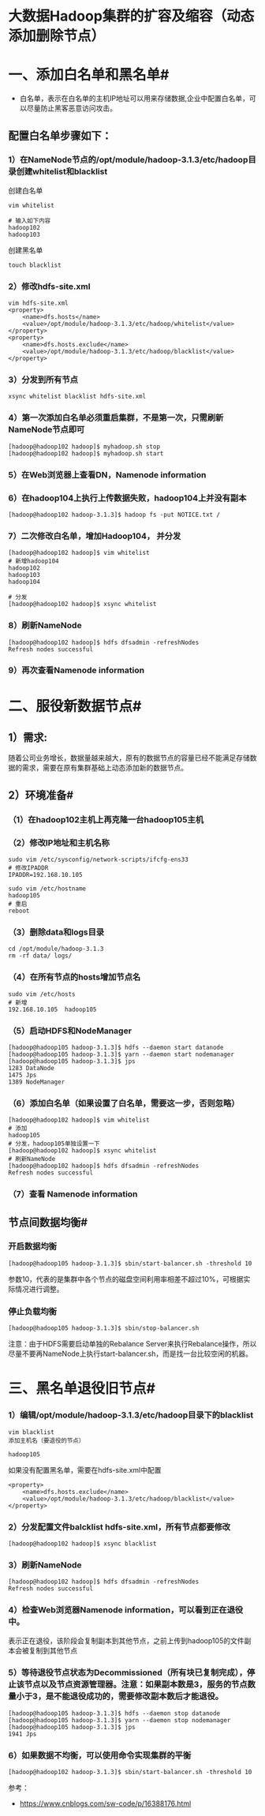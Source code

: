 # 大数据Hadoop集群的扩容及缩容（动态添加删除节点） 

# 一、添加白名单和黑名单#

- 白名单，表示在白名单的主机IP地址可以用来存储数据,企业中配置白名单，可以尽量防止黑客恶意访问攻击。

## 配置白名单步骤如下：

### 1）在NameNode节点的/opt/module/hadoop-3.1.3/etc/hadoop目录创建whitelist和blacklist

创建白名单
```
vim whitelist

# 输入如下内容
hadoop102
hadoop103
```

创建黑名单
```
touch blacklist
```

### 2）修改hdfs-site.xml
```
vim hdfs-site.xml
<property>
    <name>dfs.hosts</name>
    <value>/opt/module/hadoop-3.1.3/etc/hadoop/whitelist</value>
</property>
<property>
    <name>dfs.hosts.exclude</name>
    <value>/opt/module/hadoop-3.1.3/etc/hadoop/blacklist</value>
</property>
```

### 3）分发到所有节点
```
xsync whitelist blacklist hdfs-site.xml
```

### 4）第一次添加白名单必须重启集群，不是第一次，只需刷新NameNode节点即可
```
[hadoop@hadoop102 hadoop]$ myhadoop.sh stop
[hadoop@hadoop102 hadoop]$ myhadoop.sh start
```

### 5）在Web浏览器上查看DN，Namenode information



### 6）在hadoop104上执行上传数据失败，hadoop104上并没有副本
```
[hadoop@hadoop102 hadoop-3.1.3]$ hadoop fs -put NOTICE.txt /
```

### 7）二次修改白名单，增加Hadoop104， 并分发
```
[hadoop@hadoop102 hadoop]$ vim whitelist
# 新增hadoop104
hadoop102
hadoop103
hadoop104

# 分发
[hadoop@hadoop102 hadoop]$ xsync whitelist
```

### 8）刷新NameNode
```
[hadoop@hadoop102 hadoop]$ hdfs dfsadmin -refreshNodes
Refresh nodes successful
```

### 9）再次查看Namenode information



# 二、服役新数据节点#

## 1）需求:

随着公司业务增长，数据量越来越大，原有的数据节点的容量已经不能满足存储数据的需求，需要在原有集群基础上动态添加新的数据节点。

## 2）环境准备#

### （1）在hadoop102主机上再克隆一台hadoop105主机

### （2）修改IP地址和主机名称
```
sudo vim /etc/sysconfig/network-scripts/ifcfg-ens33
# 修改IPADDR
IPADDR=192.168.10.105

sudo vim /etc/hostname
hadoop105
# 重启
reboot
```

### （3）删除data和logs目录
```
cd /opt/module/hadoop-3.1.3
rm -rf data/ logs/
```

### （4）在所有节点的hosts增加节点名
```
sudo vim /etc/hosts
# 新增
192.168.10.105	hadoop105
```

### （5）启动HDFS和NodeManager
```
[hadoop@hadoop105 hadoop-3.1.3]$ hdfs --daemon start datanode
[hadoop@hadoop105 hadoop-3.1.3]$ yarn --daemon start nodemanager
[hadoop@hadoop105 hadoop-3.1.3]$ jps
1283 DataNode
1475 Jps
1389 NodeManager
```

### （6）添加白名单（如果设置了白名单，需要这一步，否则忽略）
```
[hadoop@hadoop102 hadoop]$ vim whitelist 
# 添加
hadoop105
# 分发，hadoop105单独设置一下
[hadoop@hadoop102 hadoop]$ xsync whitelist
# 刷新NameNode
[hadoop@hadoop102 hadoop]$ hdfs dfsadmin -refreshNodes
Refresh nodes successful
```

### （7）查看 Namenode information

## 节点间数据均衡#

### 开启数据均衡
```
[hadoop@hadoop105 hadoop-3.1.3]$ sbin/start-balancer.sh -threshold 10
```
参数10，代表的是集群中各个节点的磁盘空间利用率相差不超过10%，可根据实际情况进行调整。

### 停止负载均衡
```
[hadoop@hadoop105 hadoop-3.1.3]$ sbin/stop-balancer.sh
```
注意：由于HDFS需要启动单独的Rebalance Server来执行Rebalance操作，所以尽量不要再NameNode上执行start-balancer.sh，而是找一台比较空闲的机器。

# 三、黑名单退役旧节点#

### 1）编辑/opt/module/hadoop-3.1.3/etc/hadoop目录下的blacklist
```
vim blacklist
添加主机名（要退役的节点）

hadoop105
```

如果没有配置黑名单，需要在hdfs-site.xml中配置
```
<property>
    <name>dfs.hosts.exclude</name>
    <value>/opt/module/hadoop-3.1.3/etc/hadoop/blacklist</value>
</property>
```

### 2）分发配置文件balcklist hdfs-site.xml，所有节点都要修改
```
[hadoop@hadoop102 hadoop]$ xsync blacklist
```

### 3）刷新NameNode
```
[hadoop@hadoop102 hadoop]$ hdfs dfsadmin -refreshNodes
Refresh nodes successful
```

### 4）检查Web浏览器Namenode information，可以看到正在退役中。



表示正在退役，该阶段会复制副本到其他节点，之前上传到hadoop105的文件副本会被复制到其他节点

### 5）等待退役节点状态为Decommissioned（所有块已复制完成），停止该节点以及节点资源管理器。注意：如果副本数是3，服务的节点数量小于3，是不能退役成功的，需要修改副本数后才能退役。
```
[hadoop@hadoop105 hadoop-3.1.3]$ hdfs --daemon stop datanode
[hadoop@hadoop105 hadoop-3.1.3]$ yarn --daemon stop nodemanager
[hadoop@hadoop105 hadoop-3.1.3]$ jps
1941 Jps
```

### 6）如果数据不均衡，可以使用命令实现集群的平衡
```
[hadoop@hadoop102 hadoop-3.1.3]$ sbin/start-balancer.sh -threshold 10
```

参考：
- https://www.cnblogs.com/sw-code/p/16388176.html
